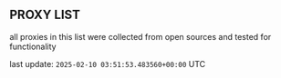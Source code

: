 ## PROXY LIST

all proxies in this list were collected from open sources and tested for functionality

last update: `2025-02-10 03:51:53.483560+00:00` UTC